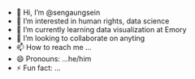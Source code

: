 - 👋 Hi, I’m @sengaungsein
- 👀 I’m interested in human rights, data science 
- 🌱 I’m currently learning data visualization at Emory 
- 💞️ I’m looking to collaborate on anyting
- 📫 How to reach me ...
- 😄 Pronouns: ...he/him
- ⚡ Fun fact: ...

<!---
sengaungsein/sengaungsein is a ✨ special ✨ repository because its `README.md` (this file) appears on your GitHub profile.
You can click the Preview link to take a look at your changes.
--->
